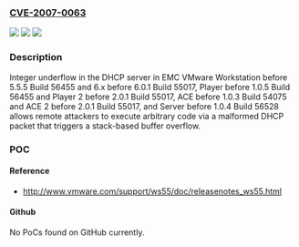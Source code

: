 ### [CVE-2007-0063](https://cve.mitre.org/cgi-bin/cvename.cgi?name=CVE-2007-0063)
![](https://img.shields.io/static/v1?label=Product&message=n%2Fa&color=blue)
![](https://img.shields.io/static/v1?label=Version&message=n%2Fa&color=blue)
![](https://img.shields.io/static/v1?label=Vulnerability&message=n%2Fa&color=brighgreen)

### Description

Integer underflow in the DHCP server in EMC VMware Workstation before 5.5.5 Build 56455 and 6.x before 6.0.1 Build 55017, Player before 1.0.5 Build 56455 and Player 2 before 2.0.1 Build 55017, ACE before 1.0.3 Build 54075 and ACE 2 before 2.0.1 Build 55017, and Server before 1.0.4 Build 56528 allows remote attackers to execute arbitrary code via a malformed DHCP packet that triggers a stack-based buffer overflow.

### POC

#### Reference
- http://www.vmware.com/support/ws55/doc/releasenotes_ws55.html

#### Github
No PoCs found on GitHub currently.

